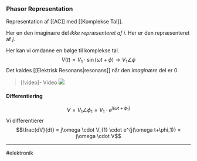 ### Phasor Representation
Representation af [[AC]] med [[Komplekse Tal]].

Her en den imaginære del *ikke repræsenteret af $i$*. Her er den repræsenteret af $j$.

Her kan vi omdanne en bølge til komplekse tal.
$$V(t) = V_{1} \cdot \sin(\omega t + \phi) \rightarrow V_1\angle\phi$$
Det kaldes [[Elektrisk Resonans|resonans]] når den *imaginære* del er $0$.

>[!video]- Video
>![](https://www.youtube.com/watch?v=ZSDpIpnlTbY)

#### Differentiering
$$V= V_{1}\angle\phi_1 =V_{1}\cdot e^{j(\omega t+\phi_1)}$$
Vi differentierer
$$\frac{dV}{dt} = j\omega \cdot  V_{1} \cdot e^{j(\omega t+\phi_1)} = j\omega \cdot V$$

---
#elektronik 
